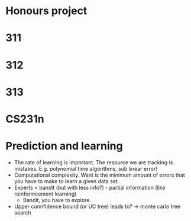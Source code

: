 # Honours project



# 311


# 312


# 313


# CS231n


# Prediction and learning

* The rate of learning is important. The resource we are tracking is mistakes. E.g. polynomial time algorithms, sub linear error!
* Computational complexity. Want is the minimum amount of errors that you have to make to learn a given data set.
* Experts = bandit (but with less info?) - partial information (like reinformcement learning)
  * Bandit, you have to explore.
* Upper connfidence bound (or UC tree) leads to? -> monte carlo tree search
